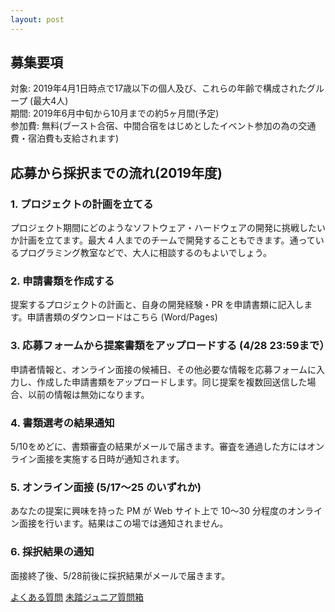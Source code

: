 ```yaml
---
layout: post
---
```

## 募集要項
対象: 2019年4月1日時点で17歳以下の個人及び、これらの年齢で構成されたグループ (最大4人)  
期間: 2019年6月中旬から10月までの約5ヶ月間(予定)  
参加費: 無料(ブースト合宿、中間合宿をはじめとしたイベント参加の為の交通費・宿泊費も支給されます)

## 応募から採択までの流れ(2019年度)
### 1. プロジェクトの計画を立てる
プロジェクト期間にどのようなソフトウェア・ハードウェアの開発に挑戦したいか計画を立てます。最大 4 人までのチームで開発することもできます。通っているプログラミング教室などで、大人に相談するのもよいでしょう。

### 2. 申請書類を作成する
提案するプロジェクトの計画と、自身の開発経験・PR を申請書類に記入します。申請書類のダウンロードはこちら (Word/Pages)

### 3. 応募フォームから提案書類をアップロードする (4/28 23:59まで）
申請者情報と、オンライン面接の候補日、その他必要な情報を応募フォームに入力し、作成した申請書類をアップロードします。同じ提案を複数回送信した場合、以前の情報は無効になります。

### 4. 書類選考の結果通知
5/10をめどに、書類審査の結果がメールで届きます。審査を通過した方にはオンライン面接を実施する日時が通知されます。

### 5. オンライン面接 (5/17～25 のいずれか)
あなたの提案に興味を持った PM が Web サイト上で 10〜30 分程度のオンライン面接を行います。結果はこの場では通知されません。

### 6. 採択結果の通知
面接終了後、5/28前後に採択結果がメールで届きます。

<a href="/" class="button">よくある質問</a>
<a href="/" class="button">未踏ジュニア質問箱</a>
